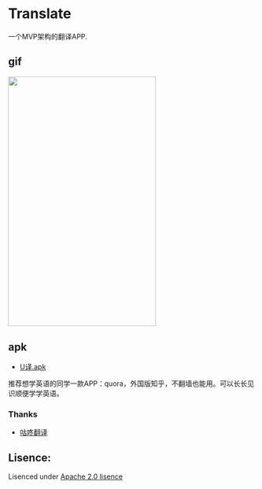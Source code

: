 # Translate

一个MVP架构的翻译APP.

## gif
<img src="https://github.com/Ulez/Translate/blob/master/screenshots/view.gif" width = "300" height = "507.6" align=center />


## apk
* [U译.apk](https://github.com/Ulez/Translate/blob/master/apk/U译.apk?raw=true)


推荐想学英语的同学一款APP：quora，外国版知乎，不翻墙也能用。可以长长见识顺便学学英语。


### Thanks
* [咕咚翻译](https://github.com/maoruibin/TranslateApp)


## Lisence:

Lisenced under [Apache 2.0 lisence](http://opensource.org/licenses/Apache-2.0)
